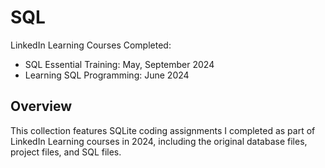 # SQL

LinkedIn Learning Courses Completed:
* SQL Essential Training: May, September 2024
* Learning SQL Programming: June 2024

## Overview

This collection features SQLite coding assignments I completed as part of LinkedIn Learning courses in 2024, including the original database files, project files, and SQL files.

